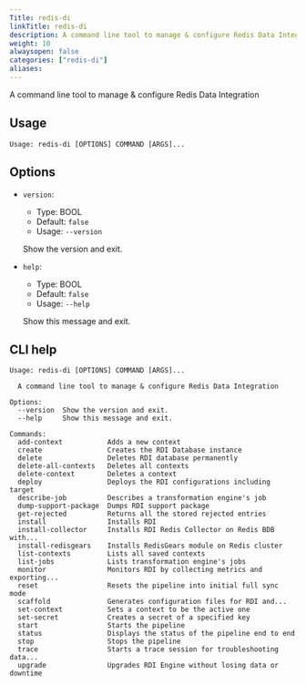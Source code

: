 ```yaml
---
Title: redis-di
linkTitle: redis-di
description: A command line tool to manage & configure Redis Data Integration
weight: 10
alwaysopen: false
categories: ["redis-di"]
aliases:
---
```


A command line tool to manage & configure Redis Data Integration

## Usage

```
Usage: redis-di [OPTIONS] COMMAND [ARGS]...
```

## Options

- `version`:

  - Type: BOOL
  - Default: `false`
  - Usage: `--version`

  Show the version and exit.

- `help`:

  - Type: BOOL
  - Default: `false`
  - Usage: `--help`

  Show this message and exit.

## CLI help

```
Usage: redis-di [OPTIONS] COMMAND [ARGS]...

  A command line tool to manage & configure Redis Data Integration

Options:
  --version  Show the version and exit.
  --help     Show this message and exit.

Commands:
  add-context           Adds a new context
  create                Creates the RDI Database instance
  delete                Deletes RDI database permanently
  delete-all-contexts   Deletes all contexts
  delete-context        Deletes a context
  deploy                Deploys the RDI configurations including target
  describe-job          Describes a transformation engine's job
  dump-support-package  Dumps RDI support package
  get-rejected          Returns all the stored rejected entries
  install               Installs RDI
  install-collector     Installs RDI Redis Collector on Redis BDB with...
  install-redisgears    Installs RedisGears module on Redis cluster
  list-contexts         Lists all saved contexts
  list-jobs             Lists transformation engine's jobs
  monitor               Monitors RDI by collecting metrics and exporting...
  reset                 Resets the pipeline into initial full sync mode
  scaffold              Generates configuration files for RDI and...
  set-context           Sets a context to be the active one
  set-secret            Creates a secret of a specified key
  start                 Starts the pipeline
  status                Displays the status of the pipeline end to end
  stop                  Stops the pipeline
  trace                 Starts a trace session for troubleshooting data...
  upgrade               Upgrades RDI Engine without losing data or downtime
```
